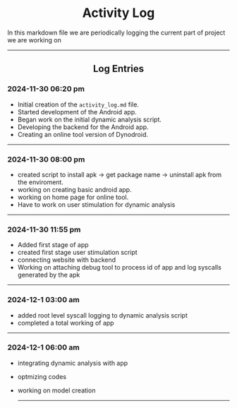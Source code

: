 # <div align="center">Activity Log</div>

In this markdown file we are periodically logging the current part of project we are working on

---

<div align="center">

## Log Entries
</div>

### 2024-11-30 06:20 pm
- Initial creation of the `activity_log.md` file.
- Started development of the Android app.
- Began work on the initial dynamic analysis script.
- Developing the backend for the Android app.
- Creating an online tool version of Dynodroid.

---

### 2024-11-30 08:00 pm
- created script to install apk -> get package name -> uninstall apk from the enviroment.
- working on creating basic android app.
- working on home page for online tool.
- Have to work on user stimulation for dynamic analysis

---
 
### 2024-11-30 11:55 pm
- Added first stage of app
- created first stage user stimulation script
- connecting website with backend
- Working on attaching debug tool to process id of app and log syscalls generated by the apk

---

### 2024-12-1 03:00 am
- added root level syscall logging to dynamic analysis script
- completed a total working of app
  
---

### 2024-12-1 06:00 am 
- integrating dynamic analysis with app
- optmizing codes
- working on model creation

  --- 
